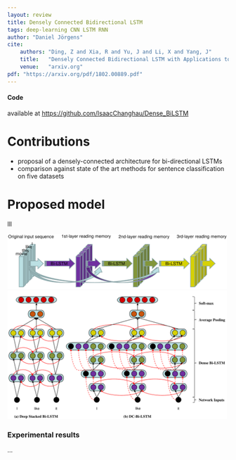 ```yaml
---
layout: review
title: Densely Connected Bidirectional LSTM
tags: deep-learning CNN LSTM RNN
author: "Daniel Jörgens"
cite:
    authors: "Ding, Z and Xia, R and Yu, J and Li, X and Yang, J"
    title:   "Densely Connected Bidirectional LSTM with Applications to Sentence Classification"
    venue:   "arxiv.org"
pdf: "https://arxiv.org/pdf/1802.00889.pdf"
---
```


#### Code
available at https://github.com/IsaacChanghau/Dense_BiLSTM


# Contributions

 * proposal of a densely-connected architecture for bi-directional LSTMs
 * comparison against state of the art methods for sentence classification on five datasets

# Proposed model

lll

<img src="/deep-learning/images/dblstm/architecture.png" width="500">
<img src="/deep-learning/images/dblstm/architecture_detailed.png" width="500">


### Experimental results

 ...
